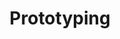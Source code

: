 ---
layout: work-post
title:  "Prototyping"
image: /assets/img/projects/3d-art.png
type: skills
role: Designer
time: 
kind: 
group: design
---